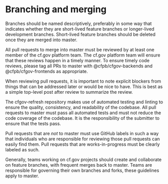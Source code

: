 # Branching and merging

Branches should be named descriptively, preferably in some way that indicates whether they are short-lived feature branches or longer-lived development branches. Short-lived feature branches should be deleted once they are merged into master. 

All pull requests to merge into master must be reviewed by at least one member of the cf.gov platform team. The cf.gov platform team will ensure that these reviews happen in a timely manner. To ensure timely code reviews, please tag all PRs to master with @cfpb/cfgov-backends and @cfpb/cfgov-frontends as appropriate.

When reviewing pull requests, it is important to note explicit blockers from things that can be addressed later or would be nice to have. This is best as a simple top-level post after review to summarize the review.

The cfgov-refresh repository makes use of automated testing and linting to ensure the quality, consistency, and readability of the codebase. All pull requests to master must pass all automated tests and must not reduce the code coverage of the codebase. It is the responsibility of the submitter to ensure that the tests pass.

Pull requests that are *not* to master must use GitHub labels in such a way that individuals who are responsible for reviewing those pull requests can easily find them. Pull requests that are works-in-progress must be clearly labeled as such.

Generally, teams working on cf.gov projects should create and collaborate on feature branches, with frequent merges back to master. Teams are responsible for governing their own branches and forks, these guidelines apply to master. 
